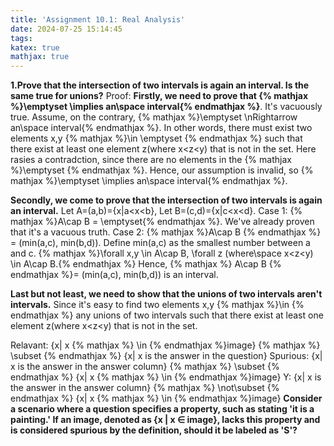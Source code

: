```yaml
---
title: 'Assignment 10.1: Real Analysis'
date: 2024-07-25 15:14:45
tags:
katex: true
mathjax: true
---
```

**1.Prove that the intersection of two intervals is again an interval. Is the same true for unions?**
Proof: **Firstly, we need to prove that {% mathjax %}\emptyset \implies an\space interval{% endmathjax %}**. It's vacuously true. Assume, on the contrary, {% mathjax %}\emptyset \nRightarrow an\space interval{% endmathjax %}. 
In other words, there must exist two elements x,y {% mathjax %}\in \emptyset {% endmathjax %} such that there exist at least one element z(where x<z<y) that is not in the set. 
Here rasies a contradction, since there are no elements in the {% mathjax %}\emptyset {% endmathjax %}. Hence, our assumption is invalid, so {% mathjax %}\emptyset \implies an\space interval{% endmathjax %}.

**Secondly, we come to prove that the intersection of two intervals is again an interval.** Let A=(a,b)={x|a<x<b}, Let B=(c,d)={x|c<x<d}.
Case 1: {% mathjax %}A\cap B = \emptyset{% endmathjax %}. We've already proven that it's a vacuous truth. 
Case 2: {% mathjax %}A\cap B {% endmathjax %} = (min(a,c), min(b,d)). Define min(a,c) as the smallest number between a and c. {% mathjax %}\forall x,y \in A\cap B, \forall z (where\space x<z<y) \in A\cap B.{% endmathjax %}
        Hence, {% mathjax %} A\cap B {% endmathjax %}= (min(a,c), min(b,d)) is an interval.

**Last but not least, we need to show that the unions of two intervals aren't intervals.** Since it's easy to find two elements x,y {% mathjax %}\in {% endmathjax %} any unions of two intervals such that there exist at least one element z(where x<z<y) that is not in the set. 


Relavant: {x| x {% mathjax %} \in {% endmathjax %}image} {% mathjax %} \subset {% endmathjax %} {x| x is the answer in the question} 
Spurious: {x| x is the answer in the answer column}  {% mathjax %} \subset {% endmathjax %} {x| x {% mathjax %} \in {% endmathjax %}image}
Y: {x| x is the answer in the answer column}  {% mathjax %} \not\subset {% endmathjax %} {x| x {% mathjax %} \in {% endmathjax %}image}
**Consider a scenario where a question specifies a property, such as stating 'it is a painting.' If an image, denoted as {x | x ∈ image}, lacks this property and is considered spurious by the definition, should it be labeled as 'S'?**
